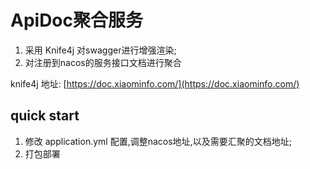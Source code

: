 # ApiDoc聚合服务

1. 采用 Knife4j 对swagger进行增强渲染;
2. 对注册到nacos的服务接口文档进行聚合

knife4j 地址: [https://doc.xiaominfo.com/](https://doc.xiaominfo.com/)

## quick start

1. 修改 application.yml 配置,调整nacos地址,以及需要汇聚的文档地址;
2. 打包部署

